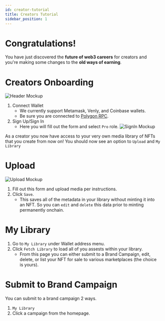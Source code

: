 ```yaml
---
id: creator-tutorial
title: Creators Tutorial
sidebar_position: 1
---
```


# Congratulations!

You have just discovered the **future of web3 careers** for creators and you're making some changes to the **old ways of earning**.

# Creators Onboarding

![Header Mockup](https://creativeplatform.xyz/img/mockups/latest/header.png)

1. Connect Wallet
    * We currently support Metamask, Venly, and Coinbase wallets.
    * Be sure you are connected to [Polygon RPC](https://medium.com/stakingbits/setting-up-metamask-for-polygon-matic-network-838058f6d844).
2. Sign Up/Sign In
    * Here you will fill out the form and select `Pro` role.
![SignIn Mockup](https://creativeplatform.xyz/img/mockups/latest/signIn.png)

As a creator you now have access to your very own media library of NFTs that you create from now on! You should now see an option to `Upload` and `My Library`

# Upload

![Upload Mockup](https://creativeplatform.xyz/img/mockups/latest/upload.png)

1. Fill out this form and upload media per instructions.
2. Click `Save`.
    * This saves all of the metadata in your library without minting it into an NFT. So you can `edit` and `delete` this data prior to minting permanently onchain.

# My Library

1. Go to `My Library` under Wallet address menu.
2. Click `Fetch Library` to load all of you assests within your library.
    * From this page you can either submit to a Brand Campaign, edit, delete, or list your NFT for sale to various marketplaces (the choice is yours).

# Submit to Brand Campaign
You can submit to a brand campaign 2 ways.
1. `My Library`
2. Click a campaign from the homepage.

